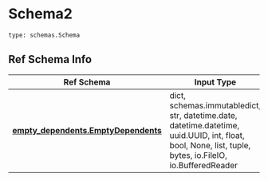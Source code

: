 # Schema2
```
type: schemas.Schema
```

## Ref Schema Info
Ref Schema | Input Type | Output Type
---------- | ---------- | -----------
[**empty_dependents.EmptyDependents**](../../../../../../../../../components/schema/empty_dependents.md) | dict, schemas.immutabledict, str, datetime.date, datetime.datetime, uuid.UUID, int, float, bool, None, list, tuple, bytes, io.FileIO, io.BufferedReader | schemas.immutabledict, str, float, int, bool, None, tuple, bytes, io.FileIO
